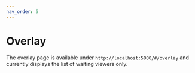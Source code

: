 ```yaml
---
nav_order: 5
---
```


# Overlay

The overlay page is available under `http://localhost:5000/#/overlay` and currently displays the list of waiting viewers only.
